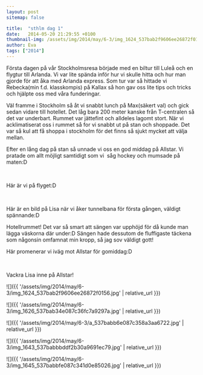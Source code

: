 ```yaml
---
layout: post
sitemap: false

title:  "sthlm dag 1"
date:   2014-05-20 21:29:55 +0100
thumbnail-img: /assets/img/2014/may/6-3/img_1624_537bab2f9606ee26872f0156.jpg
author: Eva
tags: ["2014"]
---
```


Första dagen på vår Stockholmsresa började med en biltur till Luleå och en flygtur till Arlanda. Vi var lite spända inför hur vi skulle hitta och hur man gjorde för att åka med Arlanda express. Som tur var så hittade vi Rebecka(min f.d. klasskompis) på Kallax så hon gav oss lite tips och tricks och hjälpte oss med våra funderingar.  

Väl framme i Stockholm så åt vi snabbt lunch på Max(säkert val) och gick sedan vidare till hotellet. Det låg bara 200 meter kanske från T-centralen så det var underbart. Rummet var jättefint och alldeles lagomt stort. När vi acklimatiserat oss i rummet så for vi snabbt ut på stan och shoppade. Det var så kul att få shoppa i stockholm för det finns så sjukt mycket att välja mellan. 

Efter en lång dag på stan så unnade vi oss en god middag på Allstar. Vi pratade om allt möjligt samtidigt som vi  såg hockey och mumsade på maten:D 




 




Här är vi på flyget:D







 




Här är en bild på Lisa när vi åker tunnelbana för första gången, väldigt spännande:D










Hotellrummet! Det var så smart att sängen var upphöjd för då kunde man lägga väskorna där under:D Sängen hade dessutom de fluffigaste täckena som någonsin omfamnat min kropp, så jag sov väldigt gott!













Här promenerar vi iväg mot Allstar för gomiddag:D










 




Vackra Lisa inne på Allstar!

![]({{ '/assets/img/2014/may/6-3/img_1624_537bab2f9606ee26872f0156.jpg'  | relative_url }})

![]({{ '/assets/img/2014/may/6-3/img_1626_537bab34e087c36fc7a9297a.jpg'  | relative_url }})

![]({{ '/assets/img/2014/may/6-3/a_537babb6e087c358a3aa6722.jpg'  | relative_url }})

![]({{ '/assets/img/2014/may/6-3/img_1643_537babbbddf2b30a9691ec79.jpg'  | relative_url }})

![]({{ '/assets/img/2014/may/6-3/img_1645_537babbfe087c341d0e85026.jpg'  | relative_url }})

